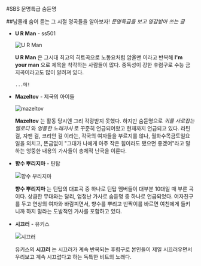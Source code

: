 #SBS 문명특급 숨듣명

##남몰래 숨어 듣는 그 시절 명곡들을 알아보자!
_문명특급을 보고 영감받아 쓰는 글_

+ __U R Man__ - ss501

    ![U R Man](https://image.bugsm.co.kr/album/images/500/1710/171081.jpg)
 
   __U R Man__ 은 그시대 최고의 히트곡으로 노동요처럼 암욜맨 이라고 반복해 __I'm your man__ 으로 제목을 착각하는 사람들이 많다.
 중독성이 강한 후렴구로 수능 금지곡이라고도 많이 알려져 있다.
 
     `...메!`

+ __Mazeltov__ - 제국의 아이들
 
    ![mazeltov](https://image.genie.co.kr/Y/IMAGE/IMG_ALBUM/080/048/993/80048993_1407832199232_1_600x600.JPG)

  __Mazeltov__ 는 활동 당시엔 그리 각광받지 못했다. 하지만 숨듣명으로 _귀를 사로잡는 멜로디_ 와 _엉뚱한 노래가사_ 로 꾸준히 언급되어왔고 현재까지 언급되고 있다.
  라틴 걸, 자팬 걸, 코리안 걸 이라는, 각국의 여자들을 부르지를 않나, 월화수목금토일요일을 외치고, 뜬금없이 "그대가 나에게 아주 작은 힘이라도 됐으면 좋겠어"라고 말하는 엉뚱한 내용의 가사들이 총체적 난국을 이룬다.
  


+ __향수 뿌리지마__ - 틴탑

    ![향수 부리지마](https://image.bugsm.co.kr/album/images/500/2945/294577.jpg)

    __향수 뿌리지마__ 는 틴탑의 대표곡 중 하나로 틴탑 멤버들이 대부분 10대일 때 부른 곡이다.
    상큼한 무대와는 달리, 엄청난 가사로 숨듣명 중 하나로 언급되었다. 
    여자친구를 두고 연상의 여자와 바람피면서, 향수를 뿌리고 반짝이를 바르면 여친에게 들키니까 하지 말라는 도발적인 가사를 포함하고 있다.

+ __시끄러__ - 유키스
    
    ![시끄러](https://post-phinf.pstatic.net/MjAyMDA2MTFfODcg/MDAxNTkxODU4NDA4Mzc1.XnJUtkeP9vLZ0Q_rJI4kftmA5DBihL6wgvFqBodo2LYg.NyIY0NFnsYfccOeebndGlj0eqeY7DhoxrBBo_SqOgVMg.JPEG/capture-20200611-152817.jpg?type=w1200)
    
    유키스의 __시끄러__ 는 시끄러가 계속 반복되는 후렴구로 본인들이 제일 시끄러우면서 우리보고 계속 시끄럽다고 하는 독특한 비트의 노래다.
    


